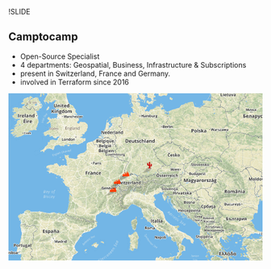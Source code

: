 !SLIDE
## Camptocamp

* Open-Source Specialist
* 4 departments: Geospatial, Business, Infrastructure & Subscriptions
* present in Switzerland, France and Germany.
* involved in Terraform since 2016

![Camptocamp Offices](../_images/c2c_offices.png)
